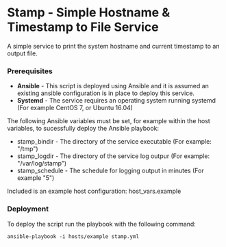 # Stamp - Simple Hostname & Timestamp to File Service

A simple service to print the system hostname and current timestamp to an output file.

### Prerequisites

* **Ansible** - This script is deployed using Ansible and it is assumed an existing ansible configuration is in place to deploy this service.
* **Systemd** - The service requires an operating system running systemd (For example CentOS 7, or Ubuntu 16.04)

The following Ansible variables must be set, for example within the host variables, to sucessfully deploy the Ansible playbook:

* stamp_bindir - The directory of the service executable (For example: "/tmp")
* stamp_logdir - The directory of the service log outpur (For example: "/var/log/stamp")
* stamp_schedule - The schedule for logging output in minutes (For example "5")

Included is an example host configuration: host_vars.example

### Deployment

To deploy the script run the playbook with the following command:

```
ansible-playbook -i hosts/example stamp.yml
```

